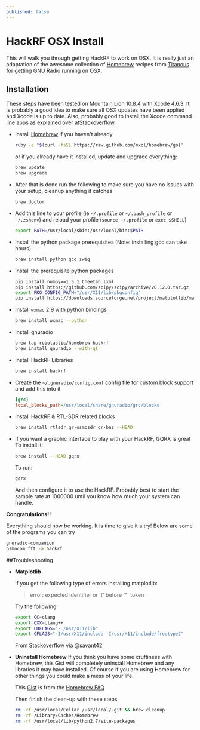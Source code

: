 ```yaml
---
published: false
---
```


# HackRF OSX Install

This will walk you through getting HackRF to work on OSX. It is really just an adaptation of the awesome collection of [Homebrew](https://github.com/mxcl/homebrew) recipes from [Titanous](https://github.com/titanous/homebrew-gnuradio) for getting GNU Radio running on OSX.

## Installation

These steps have been tested on Mountain Lion 10.8.4 with Xcode 4.6.3. It is probably a good idea to make sure all OSX updates have been applied and Xcode is up to date. Also, probably good to install the Xcode command line apps as explained over at[Stackoverflow](http://stackoverflow.com/a/932932).

- Install [Homebrew](http://brew.sh/) if you haven't already

  ```sh
  ruby -e "$(curl -fsSL https://raw.github.com/mxcl/homebrew/go)"
  ```
  or if you already have it installed, update and upgrade everything:
  
  ```sh
  brew update
  brew upgrade
  ```
  
- After that is done run the following to make sure you have no issues with your setup, cleanup anything it catches

  ```sh
  brew doctor
  ```

- Add this line to your profile (ie `~/.profile` or `~/.bash_profile` or `~/.zshenv`) and reload
  your profile (`source ~/.profile` or `exec $SHELL`)

  ```sh
  export PATH=/usr/local/sbin:/usr/local/bin:$PATH
  ```

- Install the python package prerequisites (Note: installing gcc can take hours)

  ```sh
  brew install python gcc swig
  ```

- Install the prerequisite python packages

  ```sh
  pip install numpy==1.5.1 Cheetah lxml
  pip install https://github.com/scipy/scipy/archive/v0.12.0.tar.gz
  export PKG_CONFIG_PATH="/usr/X11/lib/pkgconfig" 
  pip install https://downloads.sourceforge.net/project/matplotlib/matplotlib/matplotlib-1.2.1/matplotlib-1.2.1.tar.gz
  ```

- Install `wxmac` 2.9 with python bindings

  ```sh
  brew install wxmac --python
  ```

- Install gnuradio 

  ```sh
  brew tap robotastic/homebrew-hackrf
  brew install gnuradio --with-qt
  ```
- Install HackRF Libraries

  ```sh
  brew install hackrf
  ```

- Create the `~/.gnuradio/config.conf` config file for custom block support and add this into it

  ```ini
  [grc]
  local_blocks_path=/usr/local/share/gnuradio/grc/blocks
  ```

- Install HackRF & RTL-SDR related blocks

  ```sh
  brew install rtlsdr gr-osmosdr gr-baz --HEAD
  ```
- If you want a graphic interface to play with your HackRF, GQRX is great
  To install it:
  
  ```sh
  brew install --HEAD gqrx
  ```
  
  To run:
  
  ```sh
  gqrx
  ```
  
  And then configure it to use the HackRF. Probably best to start the sample rate at 1000000 until you know how much your system can handle.
  
**Congratulations!!**

Everything should now be working. It is time to give it a try! Below are some of the programs you can try

```sh
gnuradio-companion
osmocom_fft -a hackrf
```

##Troubleshooting

- **Matplotlib**

  If you get the following type of errors installing matplotlib:

  > error: expected identifier or '(' before '^' token
    
  Try the following:
      
  ```sh
  export CC=clang
  export CXX=clang++
  export LDFLAGS="-L/usr/X11/lib"
  export CFLAGS="-I/usr/X11/include -I/usr/X11/include/freetype2"
  ```
      
  From [Stackoverflow](http://stackoverflow.com/questions/12363557/matplotlib-install-failure-on-mac-osx-10-8-mountain-lion/15098059#15098059) via [@savant42](https://twitter.com/savant42)

- **Uninstall Homebrew**
  If you think you have some cruftiness with Homebrew, this Gist will completely uninstall Homebrew and any libraries it may have installed. Of course if you are using Homebrew for other things you could make a mess of your life. 
  
  This [Gist](https://gist.github.com/mxcl/1173223) is from the [Homebrew FAQ](https://github.com/mxcl/homebrew/wiki/FAQ)
  
  Then finish the clean-up with these steps
  
  ```sh
  rm -rf /usr/local/Cellar /usr/local/.git && brew cleanup
  rm -rf /Library/Caches/Homebrew
  rm -rf /usr/local/lib/python2.7/site-packages
  ```

